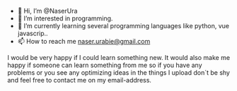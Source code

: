 - 👋 Hi, I’m @NaserUra
- 👀 I’m interested in programming.
- 🌱 I’m currently learning several programming languages like python, vue javascrip..
- 📫 How to reach me naser.urabie@gmail.com

I would be very happy if I could learn something new. It would also make me happy if someone can learn something from me so if you have any problems or you see any optimizing ideas in the things I upload don´t be shy and feel free to contact me on my email-address.

<!---
NaserUra/NaserUra is a ✨ special ✨ repository because its `README.md` (this file) appears on your GitHub profile.
You can click the Preview link to take a look at your changes.
--->
